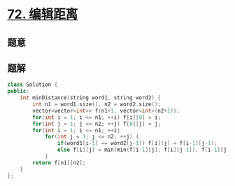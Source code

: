 #  [72. 编辑距离](https://leetcode-cn.com/problems/edit-distance/)

## 题意



## 题解



```c++
class Solution {
public:
    int minDistance(string word1, string word2) {
        int n1 = word1.size(), n2 = word2.size();
        vector<vector<int>> f(n1+1, vector<int>(n2+1));
        for(int i = 1; i <= n1; ++i) f[i][0] = i;
        for(int j = 1; j <= n2; ++j) f[0][j] = j;
        for(int i = 1; i <= n1; ++i)
            for(int j = 1; j <= n2; ++j) {
                if(word1[i-1] == word2[j-1]) f[i][j] = f[i-1][j-1];
                else f[i][j] = min(min(f[i-1][j], f[i][j-1]), f[i-1][j-1]) + 1;
            }
        return f[n1][n2];
    }
};
```



```python3

```

